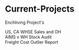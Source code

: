 # Current-Projects

Enchliving Project's
<div>US, CA WHSE Sales and OH
<div>AIMS v WH Stock Audit
<div>Freight Cost Outlier Report
<div> 

